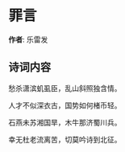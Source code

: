 # 罪言

**作者**: 乐雷发

## 诗词内容

愁杀潇滨虮虱臣，乱山斜照独含情。

人才不似深衣古，国势如何楮币轻。

石燕未苏湘国旱，木牛那济蜀川兵。

幸无杜老流离苦，切莫吟诗到北征。

